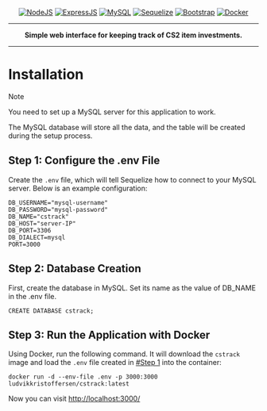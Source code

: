 <p align="center">
  <a href="https://nodejs.org/en"><img alt="NodeJS" src="https://custom-icon-badges.demolab.com/badge/-NodeJS-green?style=for-the-badge"/></a> 
  <a href="https://expressjs.com/"><img alt="ExpressJS" src="https://custom-icon-badges.demolab.com/badge/-ExpressJS-white?style=for-the-badge"/></a> 
  <a href="https://www.mysql.com/"><img alt="MySQL" src="https://custom-icon-badges.demolab.com/badge/-MySQL-blue?style=for-the-badge"/></a> 
  <a href="https://sequelize.org/"><img alt="Sequelize" src="https://custom-icon-badges.demolab.com/badge/-Sequelize-lightblue?style=for-the-badge"/></a> 
  <a href="https://getbootstrap.com/"><img alt="Bootstrap" src="https://custom-icon-badges.demolab.com/badge/-Bootstrap-purple?style=for-the-badge"/></a> 
  <a href="https://hub.docker.com/r/ludvikkristoffersen/cstrack"><img alt="Docker" src="https://custom-icon-badges.demolab.com/badge/-Docker-blue?style=for-the-badge"/></a> 
</p>

---

<p align="center"><strong>Simple web interface for keeping track of CS2 item investments.</strong></p>

---

# Installation

> [!NOTE]
> You need to set up a MySQL server for this application to work.

The MySQL database will store all the data, and the table will be created during the setup process.
## Step 1: Configure the .env File
Create the `.env` file, which will tell Sequelize how to connect to your MySQL server. Below is an example configuration:
```plaintext
DB_USERNAME="mysql-username"
DB_PASSWORD="mysql-password"
DB_NAME="cstrack"
DB_HOST="server-IP"
DB_PORT=3306
DB_DIALECT=mysql
PORT=3000
```

## Step 2: Database Creation
First, create the database in MySQL. Set its name as the value of DB_NAME in the .env file.

```mysql
CREATE DATABASE cstrack;
```

## Step 3: Run the Application with Docker

Using Docker, run the following command. It will download the `cstrack` image and load the `.env` file created in [#Step 1](#step-1-configure-the-env-file) into the container:

```Docker
docker run -d --env-file .env -p 3000:3000 ludvikkristoffersen/cstrack:latest
```

Now you can visit [http://localhost:3000/](http://localhost:3000/)
